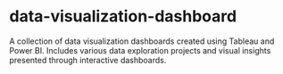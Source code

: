 # data-visualization-dashboard
A collection of data visualization dashboards created using Tableau and Power BI. Includes various data exploration projects and visual insights presented through interactive dashboards.
